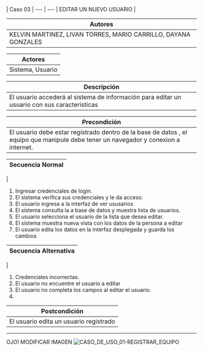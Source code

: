 | Caso 03  |
--- | ---
| EDITAR UN NUEVO USUARIO |

| Autores  |
|--------|
| KELVIN MARTINEZ, LIVAN TORRES, MARIO CARRILLO, DAYANA GONZALES |

| Actores |
|---------|
| Sistema, Usuario  |

| Descripción |
|--------|
| El usuario accederá al sistema de información para editar un usuario con sus características |

| Precondición |
|--------|
| El usuario debe estar registrado dentro de la base de datos , el equipo que manipule debe tener un navegador y conexion a internet.  |

| Secuencia Normal|
|--------|
| 
1.	Ingresar credenciales de login.
2.	El sistema verifica sus credenciales y le da acceso.
3.	El usuario ingresa a la interfaz de ver ususarios
4.	El sistema consulta la a base de datos y muestra lista de usuarios.
5.	El usuario selecciona el usuario de la lista que desea editar.
6.	El sistema muestra nueva vista con los datos de la persona a editar 
7. 	El usuario edita los datos en la interfaz desplegada y guarda los cambios

| Secuencia Alternativa |
|--------|
| 
1.	Credenciales incorrectas.
2.	El usuario no encuentre el usuario a editar
3.	El usuario no completa los campos al editar el usuario.
4.	 


| Postcondición |
|--------|
|El usuario edita un usuario registrado|

----------

OJO! MODIFICAR IMAGEN
![CASO_DE_USO_01-REGISTRAR_EQUIPO](https://github.com/MERZIOX/NativApps/blob/master/UML/casos-de-usos-diagramas/CASO_DE_USO_01-REGISTRAR_EQUIPO.jpeg?raw=true "CASO DE USO 01-REGISTRAR EQUIPO")
